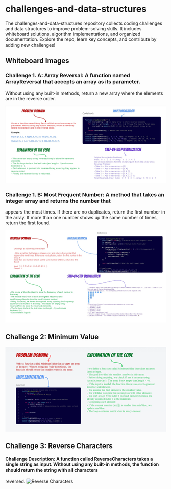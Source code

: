 # challenges-and-data-structures
The challenges-and-data-structures repository collects coding challenges and data structures to improve problem-solving skills. It includes whiteboard solutions, algorithm implementations, and organized documentation. Explore the repo, learn key concepts, and contribute by adding new challenges! 


## Whiteboard Images

### Challenge 1. A: Array Reversal: A function named ArrayReversal that accepts an array as its parameter.
Without using any built-in methods, return a new array where the elements are in
the reverse order.

![Array Reversal](whiteboard-challenges/array-reversal.jpg)

### Challenge 1. B: Most Frequent Number: A method that takes an integer array and returns the number that
appears the most times. If there are no duplicates, return the first number in
the array. If more than one number shows up the same number of times,
return the first found.

![Most Frequent Number Whiteboard](whiteboard-challenges/most-frequent-number.jpg)

## Challenge 2: Minimum Value
![Minimum-Value](whiteboard-challenges/Minimum-Value.png)

## Challenge 3: Reverse Characters
#### Challenge  Description: A function called ReverseCharacters takes a single string as input. Without using any built-in methods, the function should return the string with all characters
reversed.
![Reverse Characters](./Reverse-Characters.png)